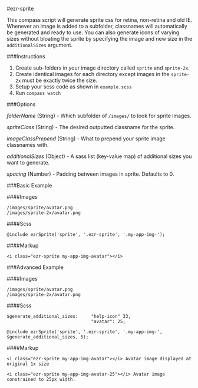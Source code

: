 #ezr-sprite

This compass script will generate sprite css for retina, non-retina and old IE. Whenever an image is added to a subfolder, classnames will automatically be generated and ready to use. You can also generate icons of varying sizes without bloating the sprite by specifying the image and new size in the `additionalSizes` argument.

###Instructions

1. Create sub-folders in your image directory called `sprite` and `sprite-2x`.
2. Create identical images for each directory except images in the `sprite-2x` must be exactly twice the size.
3. Setup your scss code as shown in `example.scss`
4. Run `compass watch`


###Options


*folderName* (String) - Which subfolder of `/images/` to look for sprite images.

*spriteClass* (String) - The desired outputted classname for the sprite.

*imageClassPrepend* (String) - What to prepend your sprite image classnames with.

*additionalSizes* (Object) - A sass list (key-value map) of additional sizes you want to generate.

*spacing* (Number) - Padding between images in sprite. Defaults to 0.

###Basic Example

####Images
```
/images/sprite/avatar.png
/images/sprite-2x/avatar.png
```

####Scss
```
@include ezrSprite('sprite', '.ezr-sprite', '.my-app-img-');
```

####Markup
```
<i class="ezr-sprite my-app-img-avatar"></i>
```

###Advanced Example

####Images
```
/images/sprite/avatar.png
/images/sprite-2x/avatar.png
```

####Scss
```
$generate_additional_sizes:     "help-icon" 33,
                                "avatar": 25;

@include ezrSprite('sprite', '.ezr-sprite', '.my-app-img-', $generate_additional_sizes, 5);
```

####Markup
```
<i class="ezr-sprite my-app-img-avatar"></i> Avatar image displayed at original 1x size

<i class="ezr-sprite my-app-img-avatar-25"></i> Avatar image constrained to 25px width.
```
